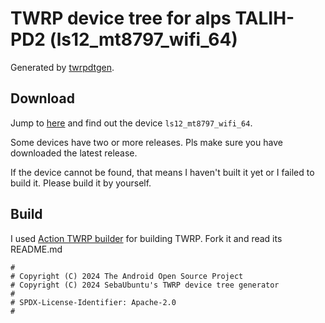 # TWRP device tree for alps TALIH-PD2 (ls12_mt8797_wifi_64)

Generated by [twrpdtgen](https://github.com/twrpdtgen/twrpdtgen).

## Download

Jump to [here](https://github.com/ZH-XiJun/Action-OFRP-Builder/releases) and find out the device `ls12_mt8797_wifi_64`.

Some devices have two or more releases. Pls make sure you have downloaded the latest release. 

If the device cannot be found, that means I haven't built it yet or I failed to build it. Please build it by yourself.

## Build

I used [Action TWRP builder](https://github.com/azwhikaru/Action-TWRP-Builder) for building TWRP. Fork it and read its README.md

```
#
# Copyright (C) 2024 The Android Open Source Project
# Copyright (C) 2024 SebaUbuntu's TWRP device tree generator
#
# SPDX-License-Identifier: Apache-2.0
#
```
